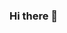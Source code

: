 ### Hi there 👋

<!--
**jloftw/jloftw** is a ✨ _special_ ✨ repository because its `README.md` (this file) appears on your GitHub profile.

#### WELCOME

---

- 👋 Hello, I’m @jloftw.
- 👀 I’m interested in programming, videogames, movies, and reading.
- 🌱 I’m currently studying a Bachelor's Degree in Computer Science and I am in my 6th semester.
- 🐸 I enjoy learning new tools and techonlogies that help me grow in the fields that I'm interested in, and these fields are front end and video games development.

## Languages and Technologies
<table>
  <td> <img src="https://github.com/devicons/devicon/blob/master/icons/cplusplus/cplusplus-original.svg" title="cplusplus" alt="cplusplus" width="50" height="50"/> </td>
  <td> <img src="https://github.com/devicons/devicon/blob/master/icons/python/python-original.svg" title="python" alt="python" width="50" height="50"/></td>
  <td> <img src="https://github.com/devicons/devicon/blob/master/icons/javascript/javascript-original.svg" title="javascript" alt="javascript" width="50" height="50"/></td>
  <td> <img src="https://github.com/devicons/devicon/blob/master/icons/typescript/typescript-original.svg" title="typescript" alt="typescript" width="50" height="50"/></td>
  <td> <img src="https://github.com/devicons/devicon/blob/master/icons/react/angular-original.svg" title="react" alt="angular" width="50" height="50"/></td>
  <td> <img src="https://github.com/devicons/devicon/blob/master/icons/mysql/mysql-original.svg" title="mysql" alt="mysql" width="50" height="50"/></td>
  <td> <img src="https://github.com/devicons/devicon/blob/master/icons/unity/unity-original.svg" title="unity" alt="unity" width="50" height="50"/></td>
  <td> <img src="https://github.com/devicons/devicon/blob/master/icons/css3/css3-original.svg" title="css" alt="css" width="50" height="50"/></td>
  <td> <img src="https://github.com/devicons/devicon/blob/master/icons/matlab/matlab-original.svg" title="matlab" alt="matlab" width="50" height="50"/></td>
</table>
